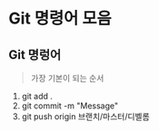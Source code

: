 # Git 명령어 모음
## Git 명렁어

> 가장 기본이 되는 순서
1. git add .
2. git commit -m "Message"
3. git push origin 브랜치/마스터/디벨롬
